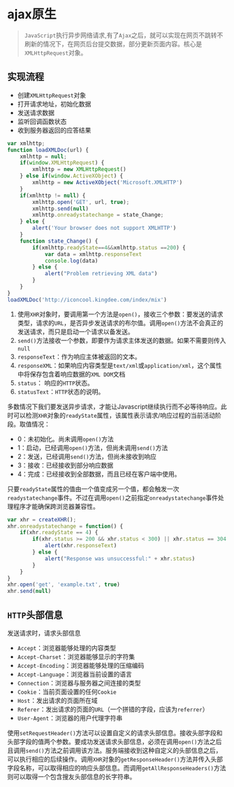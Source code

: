 # ajax原生
> `JavaScript`执行异步网络请求,有了`Ajax`之后，就可以实现在网页不跳转不刷新的情况下，在网页后台提交数据，部分更新页面内容。核心是`XMLHttpRequest`对象。

## 实现流程
- 创建`XMLHttpRequest`对象
- 打开请求地址，初始化数据
- 发送请求数据
- 监听回调函数状态
- 收到服务器返回的应答结果

```js
var xmlhttp;
function loadXMLDoc(url) {
    xmlhttp = null;
    if(window.XMLHttpRequest) {
        xmlhttp = new XMLHttpRequest()
    } else if(window.ActiveXObject) {
        xmlhttp = new ActiveXObject('Microsoft.XMLHTTP')
    }
    if(xmlhttp != null) {
        xmlhttp.open('GET', url, true);
        xmlhttp.send(null)
        xmlhttp.onreadystatechange = state_Change;
    } else {
        alert('Your browser does not support XMLHTTP')
    }
    function state_Change() {
        if(xmlhttp.readyState==4&&xmlhttp.status ==200) {
            var data = xmlhttp.responseText
            console.log(data)
        } else {
            alert("Problem retrieving XML data")
        }
    }
}
loadXMLDoc('http://iconcool.kingdee.com/index/mix')
```
1. 使用`XHR`对象时，要调用第一个方法是`open()`，接收三个参数：要发送的请求类型，请求的`URL`，是否异步发送请求的布尔值。调用`open()`方法不会真正的发送请求，而只是启动一个请求以备发送。
2. `send()`方法接收一个参数，即要作为请求主体发送的数据。如果不需要则传入`null`
3. `responseText`：作为响应主体被返回的文本。
4. `responseXML`：如果响应内容类型是`text/xml`或`application/xml`，这个属性中将保存包含着响应数据的`XML DOM`文档
5. `status`： 响应的`HTTP`状态。
6. `statusText`：`HTTP`状态的说明。

多数情况下我们要发送异步请求，才能让Javascript继续执行而不必等待响应。此时可以检测`XHR`对象的`readyState`属性，该属性表示请求/响应过程的当前活动阶段。取值情况：
- 0：未初始化。尚未调用`open()`方法
- 1：启动，已经调用`open()`方法，但尚未调用`send()`方法
- 2：发送，已经调用`send()`方法，但尚未接收到响应
- 3：接收：已经接收到部分响应数据
- 4：完成：已经接收到全部数据，而且已经在客户端中使用。

只要`readyState`属性的值由一个值变成另一个值，都会触发一次`readystatechange`事件。不过在调用`open()`之前指定`onreadystatechange`事件处理程序才能确保跨浏览器兼容性。
```js
var xhr = createXHR();
xhr.onreadystatechange = function() {
    if(xhr.readyState == 4) {
        if(xhr.status >= 200 && xhr.status < 300) || xhr.status == 304 {
            alert(xhr.responseText)
        } else {
            alert("Response was unsuccessful:" + xhr.status)
        }
    }
}
xhr.open('get', 'example.txt', true)
xhr.send(null)
```

## `HTTP`头部信息
发送请求时，请求头部信息
- `Accept`：浏览器能够处理的内容类型
- `Accept-Charset`：浏览器能够显示的字符集
- `Accept-Encoding`：浏览器能够处理的压缩编码
- `Accept-Language`：浏览器当前设置的语言
- `Connection`：浏览器与服务器之间连接的类型
- `Cookie`：当前页面设置的任何`Cookie`
- `Host`：发出请求的页面所在域
- `Referer`：发出请求的页面的`URL`（一个拼错的字段，应该为`referrer`）
- `User-Agent`：浏览器的用户代理字符串

使用`setRequestHeader()`方法可以设置自定义的请求头部信息。接收头部字段和头部字段的值两个参数。要成功发送请求头部信息，必须在调用`open()`方法之后且调用`send()`方法之前调用该方法。服务端接收到这种自定义的头部信息之后，可以执行相应的后续操作。调用`XHR`对象的`getResponseHeader()`方法并传入头部字段名称，可以取得相应的响应头部信息。而调用`getAllResponseHeaders()`方法则可以取得一个包含搜友头部信息的长字符串。